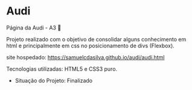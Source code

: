 # Audi
Página da Audi - A3 🚗

Projeto realizado com o objetivo de consolidar alguns conhecimento em html e principalmente em css no posicionamento de divs (Flexbox).

site hospedado: https://samuelcdasilva.github.io/audi/audi.html

Tecnologias utilizadas: HTML5 e CSS3 puro.

- Situação do Projeto: Finalizado
